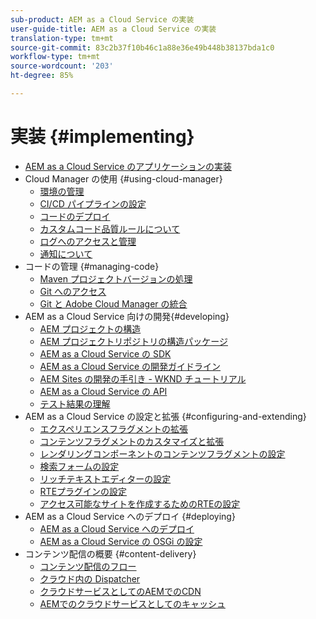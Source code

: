 ```yaml
---
sub-product: AEM as a Cloud Service の実装
user-guide-title: AEM as a Cloud Service の実装
translation-type: tm+mt
source-git-commit: 83c2b37f10b46c1a88e36e49b448b38137bda1c0
workflow-type: tm+mt
source-wordcount: '203'
ht-degree: 85%

---
```



# 実装 {#implementing}

+ [AEM as a Cloud Service のアプリケーションの実装](/help/implementing/home.md)
+ Cloud Manager の使用 {#using-cloud-manager}
   + [環境の管理](cloud-manager/manage-environments.md)
   + [CI/CD パイプラインの設定](cloud-manager/configure-pipeline.md)
   + [コードのデプロイ](cloud-manager/deploy-code.md)
   + [カスタムコード品質ルールについて](cloud-manager/custom-code-quality-rules.md)
   + [ログへのアクセスと管理](cloud-manager/manage-logs.md)
   + [通知について](cloud-manager/notifications.md)
+ コードの管理 {#managing-code}
   + [Maven プロジェクトバージョンの処理](cloud-manager/project-version-handling.md)
   + [Git へのアクセス](cloud-manager/accessing-git.md)
   + [Git と Adobe Cloud Manager の統合](cloud-manager/integrating-with-git.md)
+ AEM as a Cloud Service 向けの開発{#developing}
   + [AEM プロジェクトの構造](developing/introduction/aem-project-content-package-structure.md)
   + [AEM プロジェクトリポジトリの構造パッケージ](developing/introduction/repository-structure-package.md)
   + [AEM as a Cloud Service の SDK](developing/introduction/aem-as-a-cloud-service-sdk.md)
   + [AEM as a Cloud Service の開発ガイドライン](developing/introduction/development-guidelines.md)
   + [AEM Sites の開発の手引き - WKND チュートリアル](developing/introduction/develop-wknd-tutorial.md)
   + [AEM as a Cloud Service の API](https://docs.adobe.com/content/help/en/experience-manager-cloud-service/implementing/developing/ref/javadoc/index.html)
   + [テスト結果の理解](/help/implementing/developing/introduction/understand-test-results.md)
+ AEM as a Cloud Service の設定と拡張 {#configuring-and-extending}
   + [エクスペリエンスフラグメントの拡張](developing/extending/experience-fragments.md)
   + [コンテンツフラグメントのカスタマイズと拡張](developing/extending/content-fragments-customizing.md)
   + [レンダリングコンポーネントのコンテンツフラグメントの設定](developing/extending/content-fragments-configuring-components-rendering.md)
   + [検索フォームの設定](developing/extending/search-forms.md)
   + [リッチテキストエディターの設定](/help/implementing/developing/extending/rich-text-editor.md)
   + [RTEプラグインの設定](/help/implementing/developing/extending/configure-rich-text-editor-plug-ins.md)
   + [アクセス可能なサイトを作成するためのRTEの設定](/help/implementing/developing/extending/rte-accessible-content.md)
+ AEM as a Cloud Service へのデプロイ {#deploying}
   + [AEM as a Cloud Service へのデプロイ](deploying/overview.md)
   + [AEM as a Cloud Service の OSGi の設定](deploying/configuring-osgi.md)
+ コンテンツ配信の概要 {#content-delivery}
   + [コンテンツ配信のフロー](dispatcher/overview.md)
   + [クラウド内の Dispatcher](dispatcher/disp-overview.md)
   + [クラウドサービスとしてのAEMでのCDN](dispatcher/cdn.md)
   + [AEMでのクラウドサービスとしてのキャッシュ](dispatcher/caching.md)
